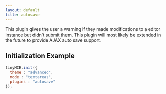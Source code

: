 ```yaml
---
layout: default
title: autosave
---
```


This plugin gives the user a warning if they made modifications to a editor instance but didn't submit them. This plugin will most likely be extended in the future to provide AJAX auto save support.

## Initialization Example

```js
tinyMCE.init({
  theme : "advanced",
  mode : "textareas",
  plugins : "autosave"
});

```
